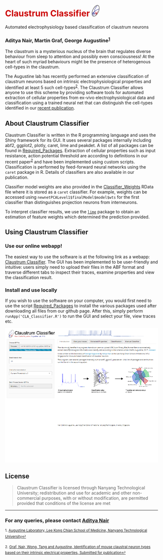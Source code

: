 # <font color="CC0000">Claustrum Classifier</font>    <img src= www/favicon.png width="25">



Automated electrophysiology based classification of claustrum neurons

### Aditya Nair, Martin Graf, George Augustine<sup><a href="#fn1" id="ref1">1</a></sup>

The claustrum is a mysterious nucleus of the brain that regulates diverse behaviour from sleep to attention and possibly even consciousness! At the heart of such myriad behaviours might be the presence of heterogenous cell-types in the claustrum. 

The Augustine lab has recently performed an extensive classification of claustrum neurons based on intrinsic electrophysiological properties and identified at least 5 such cell-types<sup><a href="#fn2" id="ref2">2</a></sup>. The Claustrum Classifier allows anyone to use this scheme by providing software tools for automated extraction of cellular properties from ex-vivo electrophysiological data and classification using a trained neural net that can distinguish the cell-types identified in our [recent publication](https://www.eneuro.org/content/early/2020/06/10/ENEURO.0216-20.2020/).

## About Claustrum Classifier

Claustrum Classifier is written in the R programming language and uses the Shiny framework for its GUI. It uses several packages internally including abf2, ggplot2, plotly, caret, lime and peakdet. A list of all packages can be found in [Required_Packages](Required_Packages.R). Extraction of cellular properties such as input resistance, action potential threshold are according to definitions in our recent paper<sup><a href="#fn2" id="ref2">2</a></sup> and have been implemented using custom scripts. Classification is performed by feed-forward neural networks using the `caret` package in R. Details of classifiers are also available in our publication.

Classifier model weights are also provided in the [Classifier_Weights](Classifier_Weights.RData) RData file where it is stored as a `caret` classifier. For example, weights can be accessed using `newnetPCALevel1$finalModel$model$wts` for the first classifier than distinguishes projection neurons from interneurons. 

To interpret classifier results, we use the [`lime`](https://github.com/thomasp85/lime) package to obtain an estimation of feature weights which determined the prediction provided.

## Using Claustrum Classifier

### Use our online webapp!

 The easiest way to use the software is at the following link as a webapp: [Claustrum Classifier](https://claustrum.shinyapps.io/online/). The GUI has been implemented to be user-friendly and intuitive: users simply need to upload their files in the ABF format and traverse different tabs to inspect their traces, examine properties and view the classification result.

### Install and use locally 

If you wish to use the software on your computer, you would first need to use the script [Required_Packages](Required_Packages.R) to install the various packages used after downloading all files from our github page. After this, simply perform `runApp('CLA_Classifier.R')` to run the GUI and select your file, view traces etc.

![](www/Classifier_2.gif)

## License

>Claustrum Classifier is licensed through Nanyang Technological University; redistribution and use for academic and other non-commercial purposes, with or without modification, are permitted provided that conditions of the license are met

--- 
 
### For any queries, please contact [Aditya Nair](mailto:adi.nair@caltech.edu?subject=[GitHub]%20Claustrum%20Classifier)






<sup id="fn1">1. [Augustine Laboratory, Lee Kong Chian School of Medicine, Nanyang Technological University](http://www.lkcmedicine.ntu.edu.sg/aboutus/Faculty-and-Staff/Pages/George-Augustine.aspx)<a href="#ref1" title="Jump back to footnote 1 in the text.">↩</a></sup> 

<sup id="fn1">2. [Graf, Nair, Wong, Tang and Augustine, Identification of mouse claustral neuron types based on their intrinsic electrical properties, Submitted for publication](https://www.eneuro.org/content/early/2020/06/10/ENEURO.0216-20.2020/)<a href="#ref2" title="Jump back to footnote 2 in the text.">↩</a></sup> 
